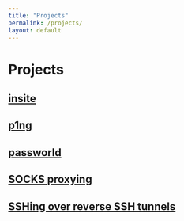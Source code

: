 ```yaml
---
title: "Projects"
permalink: /projects/
layout: default
---
```

# Projects

## [insite](/projects/insite)

## [p1ng](/projects/p1ng/)

## [passworld](/projects/passworld/)

## [SOCKS proxying](/projects/SOCKS-proxying/)

## [SSHing over reverse SSH tunnels](/projects/SSHing-over-reverse-SSH-tunnels/)
